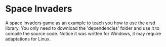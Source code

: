 # Space Invaders
A space invaders game as an example to teach you how to use the arsd library. You only need to download the 'dependencies' folder and use it to compile the source code. Notice it was written for Windows, it may require adaptations for Linux.
